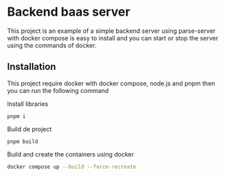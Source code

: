 # Backend baas server
This project is an example of a simple backend server using parse-server with docker compose
is easy to install and you can start or stop the server using the commands of docker.

## Installation

This project require docker with docker compose, node.js and pnpm then you can run the following command

Install libraries
```
pnpm i
```

Build de project
```
pnpm build
```

Build and create the containers using docker
```sh
docker compose up --build --force-recreate
```
